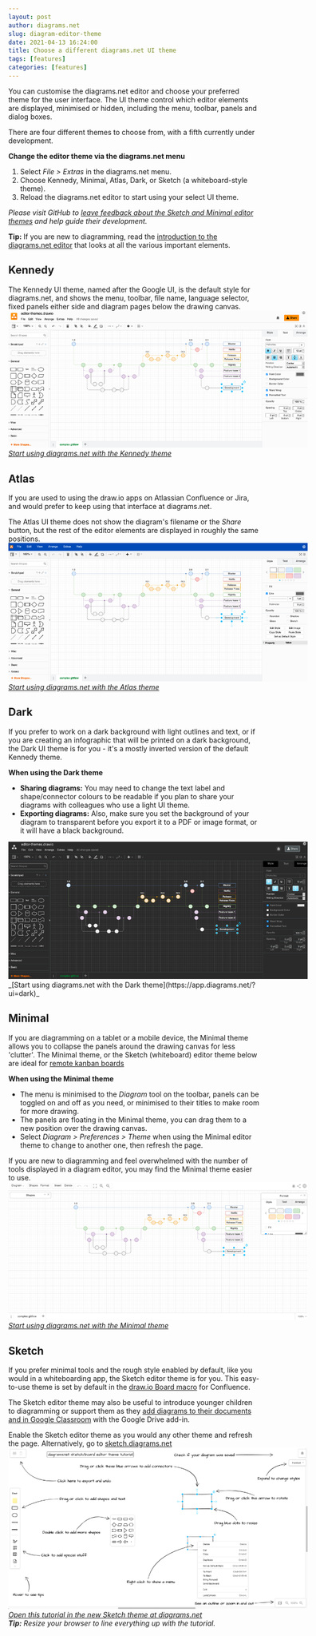 ```yaml
---
layout: post
author: diagrams.net
slug: diagram-editor-theme
date: 2021-04-13 16:24:00
title: Choose a different diagrams.net UI theme
tags: [features]
categories: [features]
---
```


You can customise the diagrams.net editor and choose your preferred theme for the user interface. The UI theme control which editor elements are displayed, minimised or hidden, including the menu, toolbar, panels and dialog boxes.

There are four different themes to choose from, with a fifth currently under development.

**Change the editor theme via the diagrams.net menu**

1. Select _File > Extras_ in the diagrams.net menu. 
2. Choose Kennedy, Minimal, Atlas, Dark, or Sketch (a whiteboard-style theme).
3. Reload the diagrams.net editor to start using your select UI theme. 

_Please visit GitHub to [leave feedback about the Sketch and Minimal editor themes](https://github.com/jgraph/drawio/discussions/1924) and help guide their development._

**Tip:** If you are new to diagramming, read the [introduction to the diagrams.net editor](/doc/getting-started-editor.html) that looks at all the various important elements.

## Kennedy 

The Kennedy UI theme, named after the Google UI, is the default style for diagrams.net, and shows the menu, toolbar, file name, language selector, fixed panels either side and diagram pages below the drawing canvas.
<br /><img src="/assets/img/blog/theme-kennedy.png" style="width=100%;max-width:600px;height:auto;" alt="Choose your favourite UI theme in diagrams.net from Kennedy, Atlas, Dark, Minimal and Sketch">
<br />_[Start using diagrams.net with the Kennedy theme](https://app.diagrams.net/?ui=kennedy)_

## Atlas

If you are used to using the draw.io apps on Atlassian Confluence or Jira, and would prefer to keep using that interface at diagrams.net. 

The Atlas UI theme does not show the diagram's filename or the _Share_ button, but the rest of the editor elements are displayed in roughly the same positions. 
<br /><img src="/assets/img/blog/theme-atlas.png" style="width=100%;max-width:600px;height:auto;" alt="Choose your favourite UI theme in diagrams.net from Kennedy, Atlas, Dark, Minimal and Sketch">
<br />_[Start using diagrams.net with the Atlas theme](https://app.diagrams.net/?ui=atlas)_

## Dark 

If you prefer to work on a dark background with light outlines and text, or if you are creating an infographic that will be printed on a dark background, the Dark UI theme is for you - it's a mostly inverted version of the default Kennedy theme.

**When using the Dark theme**
* **Sharing diagrams:** You may need to change the text label and shape/connector colours to be readable if you plan to share your diagrams with colleagues who use a light UI theme. 
* **Exporting diagrams:** Also, make sure you set the background of your diagram to transparent before you export it to a PDF or image format, or it will have a black background.

<img src="/assets/img/blog/theme-dark.png" style="width=100%;max-width:600px;height:auto;" alt="Choose your favourite UI theme in diagrams.net from Kennedy, Atlas, Dark, Minimal and Sketch">
<br />_[Start using diagrams.net with the Dark theme](https://app.diagrams.net/?ui=dark)_

## Minimal 

If you are diagramming on a tablet or a mobile device, the Minimal theme allows you to collapse the panels around the drawing canvas for less 'clutter'. The Minimal theme, or the Sketch (whiteboard) editor theme below are ideal for [remote kanban boards](/blog/kanban-boards.html)

**When using the Minimal theme**
* The menu is minimised to the _Diagram_ tool on the toolbar, panels can be toggled on and off as you need, or minimised to their titles to make room for more drawing. 
* The panels are floating in the Minimal theme, you can drag them to a new position over the drawing canvas.
* Select _Diagram > Preferences > Theme_ when using the Minimal editor theme to change to another one, then refresh the page.

If you are new to diagramming and feel overwhelmed with the number of tools displayed in a diagram editor, you may find the Minimal theme easier to use.
<br /><img src="/assets/img/blog/theme-minimal.png" style="width=100%;max-width:600px;height:auto;" alt="Choose your favourite UI theme in diagrams.net from Kennedy, Atlas, Dark, Minimal and Sketch">
<br />_[Start using diagrams.net with the Minimal theme](https://app.diagrams.net/?ui=min)_

## Sketch 

If you prefer minimal tools and the rough style enabled by default, like you would in a whiteboarding app, the Sketch editor theme is for you. This easy-to-use theme is set by default in the [draw.io Board macro](/blog/drawio-board-macro.html) for Confluence.

The Sketch editor theme may also be useful to introduce younger children to diagramming or support them as they [add diagrams to their documents and in Google Classroom](/blog/google-classroom-diagrams.html) with the Google Drive add-in.

Enable the Sketch editor theme as you would any other theme and refresh the page. Alternatively, go to [sketch.diagrams.net](http://sketch.diagrams.net)
<br />[<img src="/assets/img/blog/sketch-theme-tutorial.png" style="width=100%;max-width:600px;height:auto;" alt="Sketch theme is currently being developed">](https://app.diagrams.net/?splash=0&ui=sketch&title=#Uhttps%3A%2F%2Fraw.githubusercontent.com%2Fjgraph%2Fdrawio-diagrams%2Fmaster%2Fblog%2Fsketch-theme-tutorial.drawio)
<br />_[Open this tutorial in the new Sketch theme at diagrams.net](https://app.diagrams.net/?splash=0&ui=sketch&title=#Uhttps%3A%2F%2Fraw.githubusercontent.com%2Fjgraph%2Fdrawio-diagrams%2Fmaster%2Fblog%2Fsketch-theme-tutorial.drawio)_
<br />_**Tip:** Resize your browser to line everything up with the tutorial._